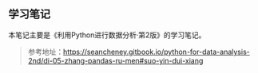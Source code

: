 ## 学习笔记
本笔记主要是《利用Python进行数据分析·第2版》的学习笔记。

> 参考地址：https://seancheney.gitbook.io/python-for-data-analysis-2nd/di-05-zhang-pandas-ru-men#suo-yin-dui-xiang
